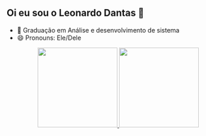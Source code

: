 ## Oi eu sou o Leonardo Dantas 👋

- 🌱 Graduação em Análise e desenvolvimento de sistema 
- 😄 Pronouns: Ele/Dele

<div align="center">
  <a href="https://github.com/LEO2903">
  <img height="180em" src="https://github-readme-stats.vercel.app/api?username=LEO2903&show_icons=true&theme=dracula&include_all_commits=true&count_private=true"/>
  <img height="180em" src="https://github-readme-stats.vercel.app/api/top-langs/?username=LEO2903&layout=compact&langs_count=7&theme=dracula"/>
</div>

